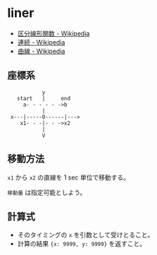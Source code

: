 # liner

- [区分線形関数 - Wikipedia](https://ja.wikipedia.org/wiki/%E5%8C%BA%E5%88%86%E7%B7%9A%E5%BD%A2%E9%96%A2%E6%95%B0)
- [連続 - Wikipedia](https://ja.wikipedia.org/wiki/%E9%80%A3%E7%B6%9A_(%E6%95%B0%E5%AD%A6))
- [曲線 - Wikipedia](https://ja.wikipedia.org/wiki/%E6%9B%B2%E7%B7%9A)


## 座標系

```text
           y
   start   |     end
     a- - - - - ->b
           |
 x---|-----0------|--->
    x1- - -|- - ->x2
           |
           V
```

## 移動方法

`x1` から `x2` の直線を 1 sec 単位で移動する。

`移動量` は指定可能としよう。

## 計算式

- そのタイミングの `x` を引数として受けとること。
- 計算の結果 `{x: 9999, y: 9999}` を返すこと。
